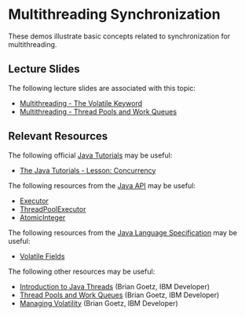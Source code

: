 Multithreading Synchronization
=================================================

These demos illustrate basic concepts related to synchronization for multithreading.

## Lecture Slides ##

The following lecture slides are associated with this topic:

- [Multithreading - The Volatile Keyword](https://drive.google.com/open?id=0BxYofk0iB_upVUgza255MzVCSVU)
- [Multithreading - Thread Pools and Work Queues](https://drive.google.com/open?id=0BxYofk0iB_upbnlWWDFFRlRvWVU)

## Relevant Resources ##

The following official [Java Tutorials](http://docs.oracle.com/javase/tutorial/index.html) may be useful:

- [The Java Tutorials - Lesson: Concurrency](https://docs.oracle.com/javase/tutorial/essential/concurrency/index.html)

The following resources from the [Java API](https://docs.oracle.com/en/java/javase/12/docs/api/index.html) may be useful:

- [Executor](https://docs.oracle.com/en/java/javase/13/docs/api/java.base/java/util/concurrent/Executor.html)
- [ThreadPoolExecutor](https://docs.oracle.com/en/java/javase/13/docs/api/java.base/java/util/concurrent/ThreadPoolExecutor.html)
- [AtomicInteger](https://docs.oracle.com/en/java/javase/13/docs/api/java.base/java/util/concurrent/atomic/AtomicInteger.html)

The following resources from the [Java Language Specification](https://docs.oracle.com/javase/specs/jls/se13/html/index.html) may be useful:

- [Volatile Fields](https://docs.oracle.com/javase/specs/jls/se13/html/jls-8.html#jls-8.3.1.4)

The following other resources may be useful:

- [Introduction to Java Threads](https://developer.ibm.com/tutorials/j-threads/) (Brian Goetz, IBM Developer)
- [Thread Pools and Work Queues](https://www.ibm.com/developerworks/library/j-jtp0730/index.html) (Brian Goetz, IBM Developer)
- [Managing Volatility](https://www.ibm.com/developerworks/java/library/j-jtp06197/index.html) (Brian Goetz, IBM Developer)
